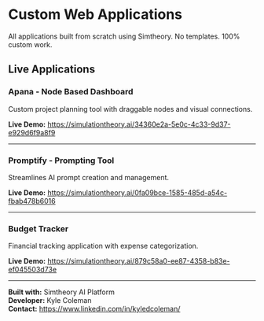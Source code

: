 # Custom Web Applications

All applications built from scratch using Simtheory. No templates. 100% custom work.

## Live Applications

### Apana - Node Based Dashboard
Custom project planning tool with draggable nodes and visual connections.

**Live Demo:** https://simulationtheory.ai/34360e2a-5e0c-4c33-9d37-e929d6f9a8f9

---

### Promptify - Prompting Tool
Streamlines AI prompt creation and management.

**Live Demo:** https://simulationtheory.ai/0fa09bce-1585-485d-a54c-fbab478b6016

---

### Budget Tracker
Financial tracking application with expense categorization.

**Live Demo:** https://simulationtheory.ai/879c58a0-ee87-4358-b83e-ef045503d73e

---

**Built with:** Simtheory AI Platform  
**Developer:** Kyle Coleman  
**Contact:** https://www.linkedin.com/in/kyledcoleman/
